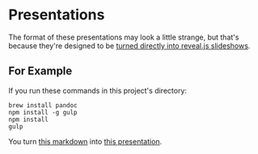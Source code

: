 # Presentations

The format of these presentations may look a little strange, but that's because they're designed to be [turned directly into reveal.js slideshows](http://johnmacfarlane.net/pandoc/demo/example9/producing-slide-shows-with-pandoc.html).

## For Example

If you run these commands in this project's directory:

    brew install pandoc
    npm install -g gulp
    npm install
    gulp

You turn [this markdown](https://github.dev.dealertrack.com/ddcmichaelhellein/presentations/blob/master/source/gulp.md) into [this presentation](https://github.dev.dealertrack.com/pages/ddcmichaelhellein/presentations/gulp.html#/).

